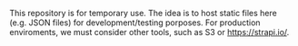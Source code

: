 This repository is for temporary use. The idea is to host static files here (e.g. JSON files) for development/testing porposes. For production enviroments, we must consider other tools, such as S3 or https://strapi.io/.
